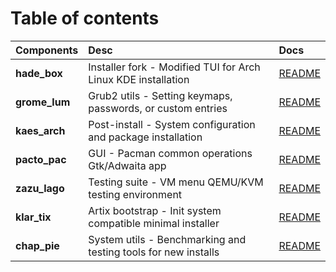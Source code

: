 # Table of contents

| Components | Desc | Docs |
|:----------|:------------|:--------------|
| **hade_box** | Installer fork - Modified TUI for Arch Linux KDE installation | [README](.//hade_box.md) |
| **grome_lum** | Grub2 utils - Setting keymaps, passwords, or custom entries | [README](./grom_lum.md) |
| **kaes_arch** | Post-install - System configuration and package installation | [README](https://github.com/h8d13/KAES-ARCH) |
| **pacto_pac** | GUI - Pacman common operations Gtk/Adwaita app | [README](./pacto_pac.md) |
| **zazu_lago** | Testing suite - VM menu QEMU/KVM testing environment | [README](./zazu_lago.md) |
| **klar_tix** | Artix bootstrap - Init system compatible minimal installer | [README](./klar_tix.md) |
| **chap_pie** | System utils - Benchmarking and testing tools for new installs | [README](./chap_pie.md) |